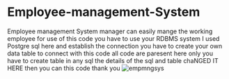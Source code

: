 # Employee-management-System
Employee management System manager can easily mange the working employee
for use of this code you have to use your RDBMS system I used Postgre sql here and establish the connection you have to create your own data table to connect with this code all code are paresent here only you have to create table in any sql the details of the sql and table chaNGED IT HERE then you can this code 
thank you
![empmngsys](https://user-images.githubusercontent.com/117879907/206902836-b396564a-8512-466f-9a39-2f81385f3663.png)
